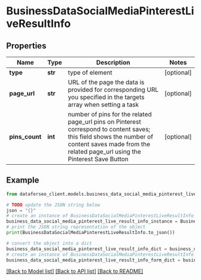 # BusinessDataSocialMediaPinterestLiveResultInfo


## Properties

Name | Type | Description | Notes
------------ | ------------- | ------------- | -------------
**type** | **str** | type of element | [optional] 
**page_url** | **str** | URL of the page the data is provided for corresponding URL you specified in the targets array when setting a task | [optional] 
**pins_count** | **int** | number of pins for the related page_url pins on Pinterest correspond to content saves; this field shows the number of content saves made from the related page_url using the Pinterest Save Button | [optional] 

## Example

```python
from dataforseo_client.models.business_data_social_media_pinterest_live_result_info import BusinessDataSocialMediaPinterestLiveResultInfo

# TODO update the JSON string below
json = "{}"
# create an instance of BusinessDataSocialMediaPinterestLiveResultInfo from a JSON string
business_data_social_media_pinterest_live_result_info_instance = BusinessDataSocialMediaPinterestLiveResultInfo.from_json(json)
# print the JSON string representation of the object
print(BusinessDataSocialMediaPinterestLiveResultInfo.to_json())

# convert the object into a dict
business_data_social_media_pinterest_live_result_info_dict = business_data_social_media_pinterest_live_result_info_instance.to_dict()
# create an instance of BusinessDataSocialMediaPinterestLiveResultInfo from a dict
business_data_social_media_pinterest_live_result_info_form_dict = business_data_social_media_pinterest_live_result_info.from_dict(business_data_social_media_pinterest_live_result_info_dict)
```
[[Back to Model list]](../README.md#documentation-for-models) [[Back to API list]](../README.md#documentation-for-api-endpoints) [[Back to README]](../README.md)


